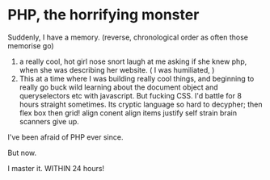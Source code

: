 # PHP, the horrifying monster
Suddenly, I have a memory. (reverse, chronological order as often those memorise go)
1. a really cool, hot girl nose snort laugh at me asking if she knew php, when she was describing her website. (
    I was humiliated, 
)
2. This at a time where I was building really cool things, and beginning to really go buck wild learning about the document object and queryselectors etc with javascript.
But fucking CSS. I'd battle for 8 hours straight sometimes. Its cryptic language so hard to decypher; then flex box then grid! align conent align items justify self strain brain scanners give up.

I've been afraid of PHP ever since.

But now.

I master it. WITHIN 24 hours!
